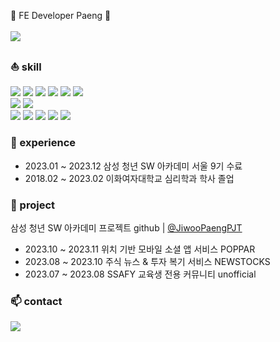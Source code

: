 🌊 FE Developer Paeng 🌊
<br><br>
<a href="https://www.notion.so/paengzw/FE-724a72ee054f488a9164237e37158003" target="_blank"><img src="https://img.shields.io/badge/portfolio-000000?style=flat-square&logo=Notion&logoColor=white"/></a>

###  :sailboat: skill
<img src="https://img.shields.io/badge/JavaScript-F7DF1E?style=flat-square&logo=JavaScript&logoColor=black"> <img src="https://img.shields.io/badge/TypeScript-3178C6?style=flat-square&logo=TypeScript&logoColor=white"> <img src="https://img.shields.io/badge/Node.js-339933?style=flat-square&logo=Node.js&logoColor=white">
<img src="https://img.shields.io/badge/React-61DAFB?style=flat-square&logo=React&logoColor=black">
<img src="https://img.shields.io/badge/Next.js-000000?style=flat-square&logo=Next.js&logoColor=white">
<img src="https://img.shields.io/badge/React Native-61DAFB?style=flat-square&logo=Create React App&logoColor=black"> <br>
<img src="https://img.shields.io/badge/Python-3776AB?style=flat-square&logo=Python&logoColor=white">
<img src="https://img.shields.io/badge/Django-092E20?style=flat-square&logo=Django&logoColor=white"> <br>
<img src="https://img.shields.io/badge/figma-F24E1E?style=flat-square&logo=figma&logoColor=white">
<img src="https://img.shields.io/badge/Git-F05032?style=flat-square&logo=Git&logoColor=white">
<img src="https://img.shields.io/badge/GitLab-FC6D26?style=flat-square&logo=GitLab&logoColor=white">
<img src="https://img.shields.io/badge/GitHub-181717?style=flat-square&logo=GitHub&logoColor=white">
<img src="https://img.shields.io/badge/Jira-0052CC?style=for-flat-square&logo=Jira&logoColor=white">
<br>

###  :sunrise: experience
- 2023.01 ~ 2023.12   삼성 청년 SW 아카데미 서울 9기 수료
- 2018.02 ~ 2023.02   이화여자대학교 심리학과 학사 졸업

###  :milky_way: project
삼성 청년 SW 아카데미 프로젝트 github | <a href="https://github.com/JiwooPaengPJT" target="_blank">@JiwooPaengPJT</a>
- 2023.10 ~ 2023.11   위치 기반 모바일 소셜 앱 서비스 POPPAR
- 2023.08 ~ 2023.10   주식 뉴스 & 투자 복기 서비스 NEWSTOCKS
- 2023.07 ~ 2023.08   SSAFY 교육생 전용 커뮤니티 unofficial <br>


### 📫 contact
<a href="mailto:paengzw@gmail.com" target="_blank"><img src="https://img.shields.io/badge/paengzw@gmail.com-EA4335?style=flat-square&logo=Gmail&logoColor=white"/></a>

<!--
**JiwooPaeng/JiwooPaeng** is a ✨ _special_ ✨ repository because its `README.md` (this file) appears on your GitHub profile.

Here are some ideas to get you started:

- 🔭 I’m currently working on ...
- 🌱 I’m currently learning ...
- 👯 I’m looking to collaborate on ...
- 🤔 I’m looking for help with ...
- 💬 Ask me about ...
- 📫 How to reach me: ...
- 😄 Pronouns: ...
- ⚡ Fun fact: ...
-->
